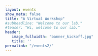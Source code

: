 ```yaml
---
layout: events
show_meta: false
title: "A Virtual Workshop"
#subheadline: "Welcome to our lab."
#teaser: "Hi, welcome to our lab."
header:
   image_fullwidth: "banner_kickoff.jpg"
   title: ''
permalink: "/events2/"
---
```


